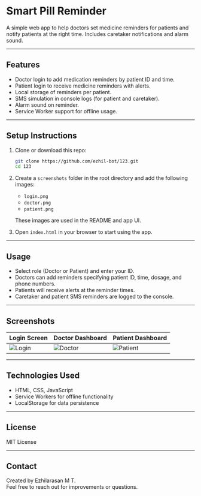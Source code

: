 # Smart Pill Reminder

A simple web app to help doctors set medicine reminders for patients and notify patients at the right time. Includes caretaker notifications and alarm sound.

---

## Features

- Doctor login to add medication reminders by patient ID and time.
- Patient login to receive medicine reminders with alerts.
- Local storage of reminders per patient.
- SMS simulation in console logs (for patient and caretaker).
- Alarm sound on reminder.
- Service Worker support for offline usage.

---

## Setup Instructions

1. Clone or download this repo:

   ```bash
   git clone https://github.com/ezhil-bot/123.git
   cd 123
   ```

2. Create a `screenshots` folder in the root directory and add the following images:

   - `login.png`
   - `doctor.png`
   - `patient.png`

   These images are used in the README and app UI.

3. Open `index.html` in your browser to start using the app.

---

## Usage

- Select role (Doctor or Patient) and enter your ID.
- Doctors can add reminders specifying patient ID, time, dosage, and phone numbers.
- Patients will receive alerts at the reminder times.
- Caretaker and patient SMS reminders are logged to the console.

---

## Screenshots

| Login Screen | Doctor Dashboard | Patient Dashboard |
|--------------|------------------|-------------------|
| ![Login](./screenshots/login.png) | ![Doctor](./screenshots/doctor.png) | ![Patient](./screenshots/patient.png) |

---

## Technologies Used

- HTML, CSS, JavaScript
- Service Workers for offline functionality
- LocalStorage for data persistence

---

## License

MIT License

---

## Contact

Created by Ezhilarasan M T.  
Feel free to reach out for improvements or questions.
